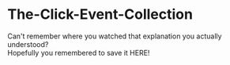 # The-Click-Event-Collection
Can't remember where you watched that explanation you actually understood?  
Hopefully you remembered to save it HERE!
